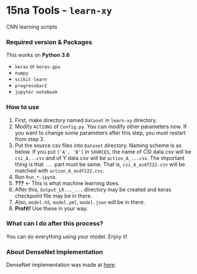 # 15na Tools - `learn-xy`

CNN learning scripts

### Required version & Packages

This works on **Python 3.6**

-   `keras` or `keras-gpu`
-   `numpy`
-   `scikit-learn`
-   `progressbar2`
-   `jupyter notebook`

### How to use

1. First, make directory named `Dataset` in `learn-xy` directory.
2. Modify `ACTIONS` of `Config.py`. You can modify other parameters now. If you want to change some parameters after this step, you must restart from step 3.
3. Put the source csv files into `Dataset` directory. Naming scheme is as below.
   If you put `['A', 'B']` in `SOURCES`, the name of CSI data csv will be `csi_A...csv` and of Y data csv will be `action_A_...csv`.
   The important thing is that `...` part must be same. That is, `csi_A_asdf222.csv` will be matched with `action_A_asdf222.csv`.
4. Run `Run_*.ipynb`.
5. **???** ← This is what machine learning does.
6. After this, `Output_LR..._...` directory may be created and keras checkpoint file may be in there.
7. Also, `model.h5`, `model.yml`, `model.json` will be in there.
8. **Profit!** Use these in your way.

### What can I do after this process?

You can do everything using your model. Enjoy it!

### About DenseNet Implementation

DenseNet implementation was made at [here](https://github.com/cmasch/densenet).
